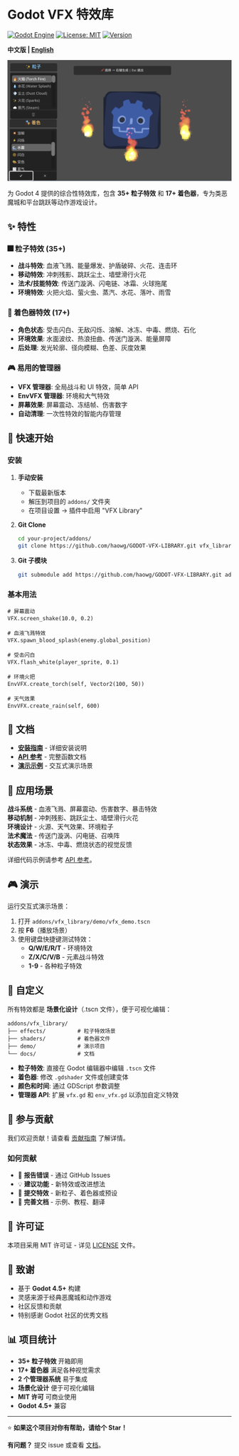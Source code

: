 # Godot VFX 特效库

[![Godot Engine](https://img.shields.io/badge/Godot-4.5+-blue.svg)](https://godotengine.org)
[![License: MIT](https://img.shields.io/badge/License-MIT-yellow.svg)](https://opensource.org/licenses/MIT)
[![Version](https://img.shields.io/badge/version-1.0.0-green.svg)](https://github.com/yourusername/godot-vfx-library/releases)

**中文版 | [English](README.md)**

![VFX 特效库预览](preview.png)

为 Godot 4 提供的综合性特效库，包含 **35+ 粒子特效** 和 **17+ 着色器**，专为类恶魔城和平台跳跃等动作游戏设计。

## ✨ 特性

### 🎆 粒子特效 (35+)

- **战斗特效**: 血液飞溅、能量爆发、护盾破碎、火花、连击环
- **移动特效**: 冲刺残影、跳跃尘土、墙壁滑行火花
- **法术/技能特效**: 传送门漩涡、闪电链、冰霜、火球拖尾
- **环境特效**: 火把火焰、萤火虫、蒸汽、水花、落叶、雨雪

### 🎨 着色器特效 (17+)

- **角色状态**: 受击闪白、无敌闪烁、溶解、冰冻、中毒、燃烧、石化
- **环境效果**: 水面波纹、热浪扭曲、传送门漩涡、能量屏障
- **后处理**: 发光轮廓、径向模糊、色差、灰度效果

### 🎮 易用的管理器

- **VFX 管理器**: 全局战斗和 UI 特效，简单 API
- **EnvVFX 管理器**: 环境和大气特效
- **屏幕效果**: 屏幕震动、冻结帧、伤害数字
- **自动清理**: 一次性特效的智能内存管理

## 🚀 快速开始

### 安装

1. **手动安装**
   - 下载最新版本
   - 解压到项目的 `addons/` 文件夹
   - 在项目设置 → 插件中启用 "VFX Library"

2. **Git Clone**
   ```bash
   cd your-project/addons/
   git clone https://github.com/haowg/GODOT-VFX-LIBRARY.git vfx_library
   ```

3. **Git 子模块**
   ```bash
   git submodule add https://github.com/haowg/GODOT-VFX-LIBRARY.git addons/vfx_library
   ```

### 基本用法

```gdscript
# 屏幕震动
VFX.screen_shake(10.0, 0.2)

# 血液飞溅特效
VFX.spawn_blood_splash(enemy.global_position)

# 受击闪白
VFX.flash_white(player_sprite, 0.1)

# 环境火把
EnvVFX.create_torch(self, Vector2(100, 50))

# 天气效果
EnvVFX.create_rain(self, 600)
```

## 📖 文档

- **[安装指南](INSTALLATION.md)** - 详细安装说明
- **[API 参考](API_REFERENCE.md)** - 完整函数文档
- **[演示示例](addons/vfx_library/demo/)** - 交互式演示场景

## 🎯 应用场景

**战斗系统** - 血液飞溅、屏幕震动、伤害数字、暴击特效  
**移动机制** - 冲刺残影、跳跃尘土、墙壁滑行火花  
**环境设计** - 火源、天气效果、环境粒子  
**法术魔法** - 传送门漩涡、闪电链、召唤阵  
**状态效果** - 冰冻、中毒、燃烧状态的视觉反馈

详细代码示例请参考 [API 参考](API_REFERENCE.md)。

## 🎮 演示

运行交互式演示场景：

1. 打开 `addons/vfx_library/demo/vfx_demo.tscn`
2. 按 **F6**（播放场景）
3. 使用键盘快捷键测试特效：
   - **Q/W/E/R/T** - 环境特效
   - **Z/X/C/V/B** - 元素战斗特效
   - **1-9** - 各种粒子特效

## 🎨 自定义

所有特效都是 **场景化设计**（.tscn 文件），便于可视化编辑：

```
addons/vfx_library/
├── effects/          # 粒子特效场景
├── shaders/          # 着色器文件
├── demo/             # 演示项目
└── docs/             # 文档
```

- **粒子特效**: 直接在 Godot 编辑器中编辑 `.tscn` 文件
- **着色器**: 修改 `.gdshader` 文件或创建变体
- **颜色和时间**: 通过 GDScript 参数调整
- **管理器 API**: 扩展 `vfx.gd` 和 `env_vfx.gd` 以添加自定义特效

## 🤝 参与贡献

我们欢迎贡献！请查看 [贡献指南](CONTRIBUTING.md) 了解详情。

### 如何贡献

- 🐛 **报告错误** - 通过 GitHub Issues
- 💡 **建议功能** - 新特效或改进想法
- 🎨 **提交特效** - 新粒子、着色器或预设
- 📖 **完善文档** - 示例、教程、翻译

## 📝 许可证

本项目采用 MIT 许可证 - 详见 [LICENSE](LICENSE) 文件。

## 🙏 致谢

- 基于 **Godot 4.5+** 构建
- 灵感来源于经典恶魔城和动作游戏
- 社区反馈和贡献
- 特别感谢 Godot 社区的优秀文档

## 📊 项目统计

- **35+ 粒子特效** 开箱即用
- **17+ 着色器** 满足各种视觉需求
- **2 个管理器系统** 易于集成
- **场景化设计** 便于可视化编辑
- **MIT 许可** 可商业使用
- **Godot 4.5+** 兼容

---

⭐ **如果这个项目对你有帮助，请给个 Star！**

**有问题？** 提交 issue 或查看 [文档](API_REFERENCE.md)。